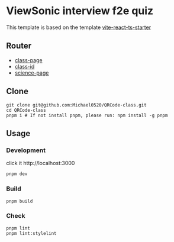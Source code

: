 # ViewSonic interview f2e quiz
This template is based on the template [vite-react-ts-starter](https://github.com/zhixiangyao/vite-react-ts-starter)

## Router

- [class-page](https://qr-code-class.vercel.app/class/index)
- [class-id](https://qr-code-class.vercel.app/class/X58E9647)
- [science-page](https://qr-code-class.vercel.app/science/student-list)

## Clone

```shell
git clone git@github.com:Michael0520/QRCode-class.git
cd QRCode-class
pnpm i # If not install pnpm, please run: npm install -g pnpm
```

## Usage

### Development

click it http://localhost:3000

```shell
pnpm dev
```

### Build

```shell
pnpm build
```

### Check

```shell
pnpm lint
pnpm lint:stylelint
```
